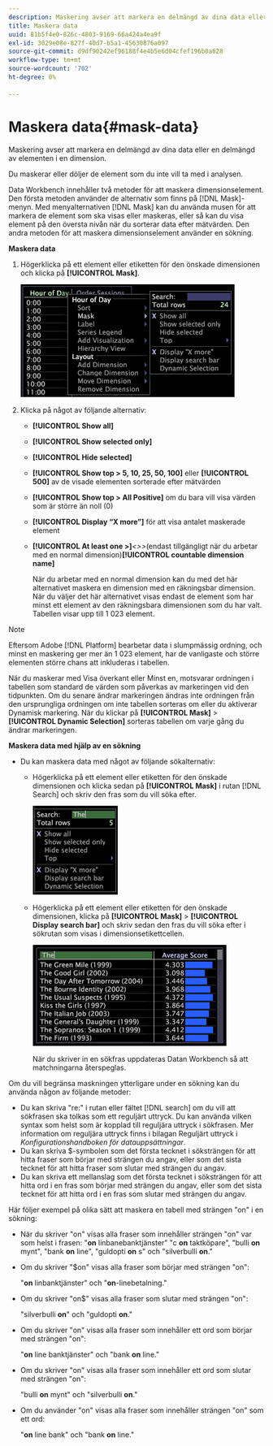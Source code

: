 ```yaml
---
description: Maskering avser att markera en delmängd av dina data eller en delmängd av elementen i en dimension.
title: Maskera data
uuid: 81b5f4e0-826c-4803-9169-66a424a4ea9f
exl-id: 3029e08e-827f-40d7-b5a1-45630876a097
source-git-commit: d9df90242ef96188f4e4b5e6d04cfef196b0a628
workflow-type: tm+mt
source-wordcount: '702'
ht-degree: 0%

---
```


# Maskera data{#mask-data}

Maskering avser att markera en delmängd av dina data eller en delmängd av elementen i en dimension.

Du maskerar eller döljer de element som du inte vill ta med i analysen.

Data Workbench innehåller två metoder för att maskera dimensionselement. Den första metoden använder de alternativ som finns på [!DNL Mask]-menyn. Med menyalternativen [!DNL Mask] kan du använda musen för att markera de element som ska visas eller maskeras, eller så kan du visa element på den översta nivån när du sorterar data efter mätvärden. Den andra metoden för att maskera dimensionselement använder en sökning.

**Maskera data**

1. Högerklicka på ett element eller etiketten för den önskade dimensionen och klicka på **[!UICONTROL Mask]**.

   ![](assets/mnu_Table_Mask.png)

1. Klicka på något av följande alternativ:

   * **[!UICONTROL Show all]**
   * **[!UICONTROL Show selected only]**
   * **[!UICONTROL Hide selected]**
   * **[!UICONTROL Show top > 5, 10, 25, 50, 100]** eller  **[!UICONTROL 500]** av de visade elementen sorterade efter mätvärden
   * **[!UICONTROL Show top > All Positive]** om du bara vill visa värden som är större än noll (0)
   * **[!UICONTROL Display “X more”]** för att visa antalet maskerade element
   * **[!UICONTROL At least one >]***&lt;>>*(endast tillgängligt när du arbetar med en normal dimension)**[!UICONTROL countable dimension name]**

      När du arbetar med en normal dimension kan du med det här alternativet maskera en dimension med en räkningsbar dimension. När du väljer det här alternativet visas endast de element som har minst ett element av den räkningsbara dimensionen som du har valt. Tabellen visar upp till 1 023 element.

>[!NOTE]
>
>Eftersom Adobe [!DNL Platform] bearbetar data i slumpmässig ordning, och minst en maskering ger mer än 1 023 element, har de vanligaste och större elementen större chans att inkluderas i tabellen.

När du maskerar med Visa överkant eller Minst en, motsvarar ordningen i tabellen som standard de värden som påverkas av markeringen vid den tidpunkten. Om du senare ändrar markeringen ändras inte ordningen från den ursprungliga ordningen om inte tabellen sorteras om eller du aktiverar Dynamisk markering. När du klickar på **[!UICONTROL Mask]** > **[!UICONTROL Dynamic Selection]** sorteras tabellen om varje gång du ändrar markeringen.

**Maskera data med hjälp av en sökning**

* Du kan maskera data med något av följande sökalternativ:

   * Högerklicka på ett element eller etiketten för den önskade dimensionen och klicka sedan på **[!UICONTROL Mask]** i rutan [!DNL Search] och skriv den fras som du vill söka efter.

      ![](assets/mnu_Table_MaskSearch.png)

   * Högerklicka på ett element eller etiketten för den önskade dimensionen, klicka på **[!UICONTROL Mask]** > **[!UICONTROL Display search bar]** och skriv sedan den fras du vill söka efter i sökrutan som visas i dimensionsetikettcellen.

      ![](assets/vis_Table_Mask_searchBar.png)

      När du skriver in en sökfras uppdateras Datan Workbench så att matchningarna återspeglas.

Om du vill begränsa maskningen ytterligare under en sökning kan du använda någon av följande metoder:

* Du kan skriva &quot;re:&quot; i rutan eller fältet [!DNL search] om du vill att sökfrasen ska tolkas som ett reguljärt uttryck. Du kan använda vilken syntax som helst som är kopplad till reguljära uttryck i sökfrasen. Mer information om reguljära uttryck finns i bilagan Reguljärt uttryck i *Konfigurationshandboken för datauppsättningar*.
* Du kan skriva $-symbolen som det första tecknet i söksträngen för att hitta fraser som börjar med strängen du angav, eller som det sista tecknet för att hitta fraser som slutar med strängen du angav.
* Du kan skriva ett mellanslag som det första tecknet i söksträngen för att hitta ord i en fras som börjar med strängen du angav, eller som det sista tecknet för att hitta ord i en fras som slutar med strängen du angav.

Här följer exempel på olika sätt att maskera en tabell med strängen &quot;on&quot; i en sökning:

* När du skriver &quot;on&quot; visas alla fraser som innehåller strängen &quot;on&quot; var som helst i frasen: &quot;**on** linbanebanktjänster&quot; &quot;c **on** taktköpare&quot;, &quot;bulli **on** mynt&quot;, &quot;bank **on** line&quot;, &quot;guldopti **on** s&quot; och &quot;silverbulli **on**.&quot;
* Om du skriver &quot;$on&quot; visas alla fraser som börjar med strängen &quot;on&quot;:

   &quot;**on** linbanktjänster&quot; och &quot;**on**-linebetalning.&quot;

* Om du skriver &quot;on$&quot; visas alla fraser som slutar med strängen &quot;on&quot;:

   &quot;silverbulli **on**&quot; och &quot;guldopti **on**.&quot;

* Om du skriver &quot;on&quot; visas alla fraser som innehåller ett ord som börjar med strängen &quot;on&quot;:

   &quot;**on** line banktjänster&quot; och &quot;bank **on** line.&quot;

* Om du skriver &quot;on&quot; visas alla fraser som innehåller ett ord som slutar med strängen &quot;on&quot;:

   &quot;bulli **on** mynt&quot; och &quot;silverbulli **on**.&quot;

* Om du använder &quot;on&quot; visas alla fraser som innehåller strängen &quot;on&quot; som ett ord:

   &quot;**on** line bank&quot; och &quot;bank **on** line.&quot;

